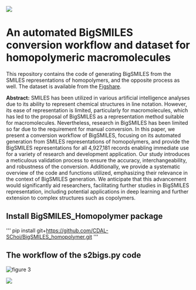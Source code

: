 <img src="https://capsule-render.vercel.app/api?type=egg&color=99CCFF&height=50&section=header"/>


# An automated BigSMILES conversion workflow and dataset for homopolymeric macromolecules

This repository contains the code of generating BigSMILES from the SMILES representations of homopolymers, and the opposite process as well.
The dataset is available from the [Figshare](https://figshare.com/s/813ca7794bd9257e9843).

**Abstract:**
SMILES has been utilized in various artificial intelligence analyses due to its ability to represent chemical structures in line notation. However, its ease of representation is limited, particularly for macromolecules, which has led to the proposal of BigSMILES as a representation method suitable for macromolecules. Nevertheless, research in BigSMILES has been limited so far due to the requirement for manual conversion. In this paper, we present a conversion workflow of BigSMILES, focusing on its automated generation from SMILES representations of homopolymers, and provide the BigSMILES representations for all 4,927,181 records enabling immediate use for a variety of research and development application. Our study introduces a meticulous validation process to ensure the accuracy, interchangeability, and robustness of the conversion. Additionally, we provide a systematic overview of the code and functions utilized, emphasizing their relevance in the context of BigSMILES generation. We anticipate that this advancement would significantly aid researchers, facilitating further studies in BigSMILES representation, including potential applications in deep learning and further extension to complex structures such as copolymers.

## Install BigSMILES_Homopolymer package
'''
pip install git+https://github.com/CDAL-SChoi/BigSMILES_homopolymer.git
'''


## The workflow of the s2bigs.py code
![figure 3](https://github.com/CDAL-SChoi/BigSMILES_homopolymer/assets/50295574/c4a513b2-bf22-463e-801c-ad271990b358)




<img src="https://capsule-render.vercel.app/api?type=egg&color=99CCFF&height=50&section=footer"/>

